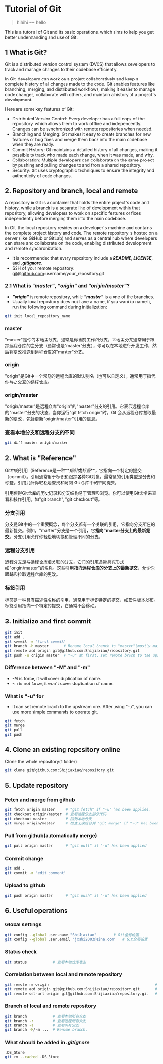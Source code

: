 # Tutorial of Git

> hihihi
--- hello

This is a tutorial of Git and its basic operations, which aims to help you get better understanding and use of Git.

## 1 What is Git?

Git is a distributed version control system (DVCS) that allows developers to track and manage changes to their codebase efficiently.

In Git, developers can work on a project collaboratively and keep a complete history of all changes made to the code. Git enables features like branching, merging, and distributed workflows, making it easier to manage code changes, collaborate with others, and maintain a history of a project's development.

Here are some key features of Git:
* Distributed Version Control: Every developer has a full copy of the repository, which allows them to work offline and independently. Changes can be synchronized with remote repositories when needed.
* Branching and Merging: Git makes it easy to create branches for new features or bug fixes and merge them back into the main codebase when they are ready.
* Commit History: Git maintains a detailed history of all changes, making it possible to track who made each change, when it was made, and why.
* Collaboration: Multiple developers can collaborate on the same project by pushing and pulling changes to and from a shared repository.
* Security: Git uses cryptographic techniques to ensure the integrity and authenticity of code changes.


## 2. Repository and branch, local and remote

A repository in Git is a container that holds the entire project's code and history, while a branch is a separate line of development within that repository, allowing developers to work on specific features or fixes independently before merging them into the main codebase.

In Git, the local repository resides on a developer's machine and contains the complete project history and code. The remote repository is hosted on a server (like GitHub or GitLab) and serves as a central hub where developers can share and collaborate on the code, enabling distributed development and remote synchronization.

* It is recommended that every repository include a **_README_**, **_LICENSE_**, and **_.gitignore_**.
* SSH of your remote repository: git@github.com:username/your_repository.git


### 2.1 What is **_"master"_**, **_"origin"_** and **_"origin/master"_**?

* **_"origin"_** is remote repository, while **_"master"_** is a one of the branches.
* Usually local repository does not have a name, if you want to name it, run the following command during initialization:
``` zsh
git init local_repository_name
```

### master
"master"是你的本地主分支，通常是你当前工作的分支。本地主分支通常用于跟踪远程仓库的主分支（通常也是"master"分支），你可以在本地进行开发工作，然后将更改推送到远程仓库的"master"分支。

### origin
"origin"是Git中一个常见的远程仓库的默认别名（也可以自定义），通常用于指代你与之交互的远程仓库。

### origin/master
"origin/master"是远程仓库"origin"的"master"分支的引用。它表示远程仓库的"master"分支的状态。当你运行"git fetch origin"时，Git 会从远程仓库拉取最新的更改，包括更新"origin/master"引用的信息。

### 查看本地分支和远程分支的不同
``` zsh
git diff master origin/master
```


## 2. What is **"Reference"**
Git中的引用（Reference是一种**_指针_**或**_标签_**，它指向一个特定的提交（commit）。引用通常用于标识和跟踪各种Git对象，最常见的引用类型是分支和标签。引用允许你轻松地查找和访问 Git 仓库中的不同提交。

引用使得Git仓库的历史记录和分支结构易于管理和浏览。你可以使用Git命令来查看和操作引用，如"git branch", "git checkout"等。

### 分支引用
分支是Git中的一个重要概念，每个分支都有一个关联的引用，它指向分支所在的最新提交。例如，"master"分支是一个引用，它**指向"master分支上的最新提交**。分支引用允许你轻松地切换和管理不同的分支。

### 远程分支引用
远程分支是与远程仓库相关联的分支，它们的引用通常具有形式如"origin/master"的名称。这些引用**指向远程仓库的分支上的最新提交**，允许你跟踪和拉取远程仓库的更改。

### 标签引用
标签是一种具有描述性名称的引用，通常用于标识特定的提交，如软件版本发布。标签引用指向一个特定的提交，它通常不会移动。



## 3. Initialize and first commit
``` zsh
git init
git add .
git commit -m "first commit"
git branch -M master       # Rename local branch to "master"(mostly main at first).
git remote add origin git@github.com:Shijiaxiao/repository.git
git push -u origin master  # "-u" at first, set remote brach to the upstream one.                     
```

### Difference between "-M" and "-m"
* -M is force, it will cover duplication of name.
* -m is not force, it won't cover duplication of name.

### What is "-u" for
* It can set remote brach to the upstream one.
After using "-u", you can use more simple commands to operate git. 
``` zsh
git fetch
git merge
git pull
git push
```


## 4. Clone an existing repository online
Clone the whole repository(1 folder)
``` zsh
git clone git@github.com:Shijiaxiao/repository.git
```


## 5. Update repository

### Fetch and merge from github
``` zsh
git fetch origin master     # "git fetch" if "-u" has been applied.
git checkout origin/master  # 查看远程分支部分代码
git checkout master         # 回到本地分支
git merge origin/master     # 检查无误后合并 "git merge" if "-u" has been applied.
```

### Pull from github(automatically merge)
``` zsh
git pull origin master      # "git pull" if "-u" has been applied.
```

### Commit change
``` zsh
git add .
git commit -m "edit comment"
```

### Upload to github
``` zsh
git push origin master      # "git push" if "-u" has been applied.
```


## 6. Useful operations

### Global settings
``` zsh
git config --global user.name "ShiJiaxiao"        # Git全局设置
git config --global user.email "jxshi2003@sina.com"   # Git全局设置
```

### Status check
``` zsh
git status            # 查看本地仓库状态
```

### Correlation between local and remote repository
``` zsh
git remote rm origin                                                 # 删除之前的关联
git remote add origin git@github.com:Shijiaxiao/repository.git       # 设置关联
git remote set-url origin git@github.com:Shijiaxiao/repository.git   # 更改关联关联
```

### Branch of local and remote repository
``` zsh
git branch            # 查看本地所有分支
git branch -r         # 查看远程所有分支
git branch -a         # 查看所有分支
git branch -M/-m ...  # Rename branch.
```

### What should be added in **_.gitignore_**
``` zsh
.DS_Store
git rm --cached .DS_Store
```